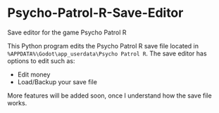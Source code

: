 # Psycho-Patrol-R-Save-Editor
Save editor for the game Psycho Patrol R


This Python program edits the Psycho Patrol R save file located in `%APPDATA%\Godot\app_userdata\Psycho Patrol R`. The save editor has options to edit such as:

* Edit money
* Load/Backup your save file


More features will be added soon, once I understand how the save file works.